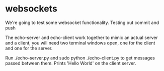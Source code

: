# websockets

We're going to test some websocket functionality.
Testing out commit and push


The echo-server and echo-client work together to mimic an actual server and a client, you will need two terminal windows
open, one for the client and one for the server.

Run ./echo-server.py and sudo python ./echo-client.py to get messages passed between them.
Prints 'Hello World' on the client server.
